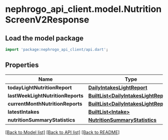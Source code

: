 # nephrogo_api_client.model.NutritionScreenV2Response

## Load the model package
```dart
import 'package:nephrogo_api_client/api.dart';
```

## Properties
Name | Type | Description | Notes
------------ | ------------- | ------------- | -------------
**todayLightNutritionReport** | [**DailyIntakesLightReport**](DailyIntakesLightReport.md) |  | 
**lastWeekLightNutritionReports** | [**BuiltList&lt;DailyIntakesLightReport&gt;**](DailyIntakesLightReport.md) |  | 
**currentMonthNutritionReports** | [**BuiltList&lt;DailyIntakesLightReport&gt;**](DailyIntakesLightReport.md) |  | 
**latestIntakes** | [**BuiltList&lt;Intake&gt;**](Intake.md) |  | 
**nutritionSummaryStatistics** | [**NutritionSummaryStatistics**](NutritionSummaryStatistics.md) |  | 

[[Back to Model list]](../README.md#documentation-for-models) [[Back to API list]](../README.md#documentation-for-api-endpoints) [[Back to README]](../README.md)


